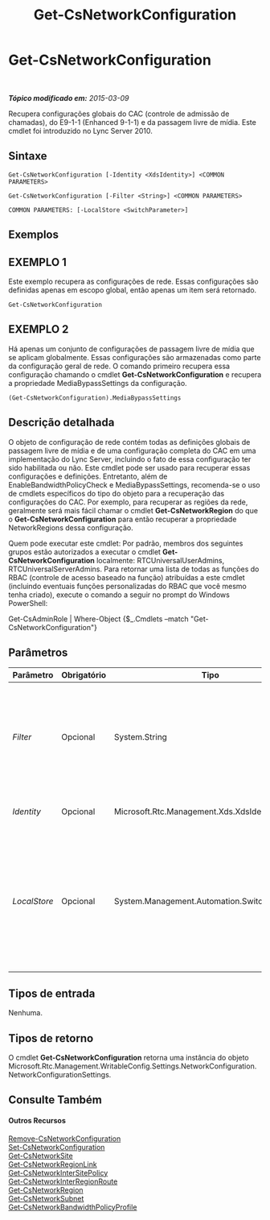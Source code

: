 ﻿---
title: Get-CsNetworkConfiguration
TOCTitle: Get-CsNetworkConfiguration
ms:assetid: 08bc8eca-b244-4d5e-b089-1cc95605ba14
ms:mtpsurl: https://technet.microsoft.com/pt-br/library/Gg398140(v=OCS.15)
ms:contentKeyID: 49305807
ms.date: 05/19/2016
mtps_version: v=OCS.15
ms.translationtype: HT
---

# Get-CsNetworkConfiguration

 

_**Tópico modificado em:** 2015-03-09_

Recupera configurações globais do CAC (controle de admissão de chamadas), do E9-1-1 (Enhanced 9-1-1) e da passagem livre de mídia. Este cmdlet foi introduzido no Lync Server 2010.

## Sintaxe

    Get-CsNetworkConfiguration [-Identity <XdsIdentity>] <COMMON PARAMETERS>

    Get-CsNetworkConfiguration [-Filter <String>] <COMMON PARAMETERS>

    COMMON PARAMETERS: [-LocalStore <SwitchParameter>]

## Exemplos

## EXEMPLO 1

Este exemplo recupera as configurações de rede. Essas configurações são definidas apenas em escopo global, então apenas um item será retornado.

    Get-CsNetworkConfiguration

## EXEMPLO 2

Há apenas um conjunto de configurações de passagem livre de mídia que se aplicam globalmente. Essas configurações são armazenadas como parte da configuração geral de rede. O comando primeiro recupera essa configuração chamando o cmdlet **Get-CsNetworkConfiguration** e recupera a propriedade MediaBypassSettings da configuração.

    (Get-CsNetworkConfiguration).MediaBypassSettings

## Descrição detalhada

O objeto de configuração de rede contém todas as definições globais de passagem livre de mídia e de uma configuração completa do CAC em uma implementação do Lync Server, incluindo o fato de essa configuração ter sido habilitada ou não. Este cmdlet pode ser usado para recuperar essas configurações e definições. Entretanto, além de EnableBandwidthPolicyCheck e MediaBypassSettings, recomenda-se o uso de cmdlets específicos do tipo do objeto para a recuperação das configurações do CAC. Por exemplo, para recuperar as regiões da rede, geralmente será mais fácil chamar o cmdlet **Get-CsNetworkRegion** do que o **Get-CsNetworkConfiguration** para então recuperar a propriedade NetworkRegions dessa configuração.

Quem pode executar este cmdlet: Por padrão, membros dos seguintes grupos estão autorizados a executar o cmdlet **Get-CsNetworkConfiguration** localmente: RTCUniversalUserAdmins, RTCUniversalServerAdmins. Para retornar uma lista de todas as funções do RBAC (controle de acesso baseado na função) atribuídas a este cmdlet (incluindo eventuais funções personalizadas do RBAC que você mesmo tenha criado), execute o comando a seguir no prompt do Windows PowerShell:

Get-CsAdminRole | Where-Object {$\_.Cmdlets –match "Get-CsNetworkConfiguration"}

## Parâmetros


<table>
<colgroup>
<col style="width: 25%" />
<col style="width: 25%" />
<col style="width: 25%" />
<col style="width: 25%" />
</colgroup>
<thead>
<tr class="header">
<th>Parâmetro</th>
<th>Obrigatório</th>
<th>Tipo</th>
<th>Descrição</th>
</tr>
</thead>
<tbody>
<tr class="odd">
<td><p><em>Filter</em></p></td>
<td><p>Opcional</p></td>
<td><p>System.String</p></td>
<td><p>Como sempre haverá apenas uma configuração de rede, você não precisará desse parâmetro nesse cmdlet.</p></td>
</tr>
<tr class="even">
<td><p><em>Identity</em></p></td>
<td><p>Opcional</p></td>
<td><p>Microsoft.Rtc.Management.Xds.XdsIdentity</p></td>
<td><p>Este sempre será Global.</p></td>
</tr>
<tr class="odd">
<td><p><em>LocalStore</em></p></td>
<td><p>Opcional</p></td>
<td><p>System.Management.Automation.SwitchParameter</p></td>
<td><p>Recupera a configuração de rede a partir da réplica local do Repositório de Gerenciamento Central, e não do Repositório de Gerenciamento Central em si.</p></td>
</tr>
</tbody>
</table>


## Tipos de entrada

Nenhuma.

## Tipos de retorno

O cmdlet **Get-CsNetworkConfiguration** retorna uma instância do objeto Microsoft.Rtc.Management.WritableConfig.Settings.NetworkConfiguration.NetworkConfigurationSettings.

## Consulte Também

#### Outros Recursos

[Remove-CsNetworkConfiguration](remove-csnetworkconfiguration.md)  
[Set-CsNetworkConfiguration](set-csnetworkconfiguration.md)  
[Get-CsNetworkSite](get-csnetworksite.md)  
[Get-CsNetworkRegionLink](get-csnetworkregionlink.md)  
[Get-CsNetworkInterSitePolicy](get-csnetworkintersitepolicy.md)  
[Get-CsNetworkInterRegionRoute](get-csnetworkinterregionroute.md)  
[Get-CsNetworkRegion](get-csnetworkregion.md)  
[Get-CsNetworkSubnet](get-csnetworksubnet.md)  
[Get-CsNetworkBandwidthPolicyProfile](get-csnetworkbandwidthpolicyprofile.md)

